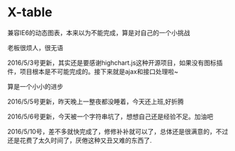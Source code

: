 # X-table

兼容IE6的动态图表，本来以为不能完成，算是对自己的一个小挑战

老板很烦人，很无语


2016/5/3号更新，其实还是要感谢highchart.js这种开源项目，如果没有图标插件，项目根本是不可能完成的。接下来就是ajax和接口处理啦~

算是一个小小的进步

2016/5/5号更新，昨天晚上一整夜都没睡着，今天还上班,好折腾

2016/5/6号更新，今天被一个字符串坑了，想想自己还是经验不足。加油吧

2016/5/10号，差不多就快完成了，修修补补就可以了，总体还是很满意的，不过还是花费了太久时间了，厌倦这种又丑又难的东西了.